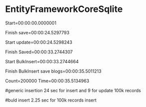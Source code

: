 # EntityFrameworkCoreSqlite

Start=00:00:00.0000001

Finish save=00:00:24.5297793

Start update=00:00:24.5298243

Finish Saved=00:00:33.2744307

Start BulkInsert=00:00:33.2744664

Finish BulkInsert save blogs=00:00:35.5011213

Count=200000	Time=00:00:35.5134963


#generic insertion 24 sec for insert and 9 for update 100k records

#buld insert 2.25 sec for 100k records insert
